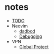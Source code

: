 # notes

- [TODO](todo.md)
- Neovim
  - [dadbod](neovim/dadbod.md)
  - [Debugging](neovim/debugging.md)
- VPN
  - [Global Protect](vpn/global-protect.md)

